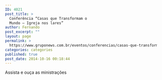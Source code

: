 ```yaml
---
ID: 4021
post_title: >
  Conferência “Casas que Transformam o
  Mundo – Igreja nos lares”
author: Fernando
post_excerpt: ""
layout: page
permalink: >
  https://www.gruponews.com.br/eventos/conferencias/casas-que-transformam-o-mundo-igreja-nos-lares
categories: categories
published: true
post_date: 2014-10-16 00:18:44
---
```

Assista e ouça as ministrações